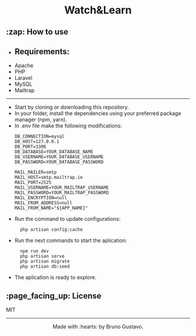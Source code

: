 <h1 align="center">Watch&Learn</h1>

<div>
  <h2>:zap: How to use</h2>
</div>

<ul>
  <li><h2>Requirements:</h2></li>
  <li>Apache</li>
  <li>PHP</li>
  <li>Laravel</li>
  <li>MySQL</li>
  <li>Mailtrap</li>

</ul>

---

<ul>
  <li>Start by cloning or downloading this repository.</li>
  <li>
    In your folder, install the dependencies using your preferred package manager (npm, yarn).
  </li>
  <li>
    In .env file make the following modifications:

    DB_CONNECTION=mysql
    DB_HOST=127.0.0.1
    DB_PORT=3306
    DB_DATABASE=YOUR_DATABASE_NAME
    DB_USERNAME=YOUR_DATABASE_USERNAME
    DB_PASSWORD=YOUR_DATABASE_PASSWORD

    MAIL_MAILER=smtp
    MAIL_HOST=smtp.mailtrap.io
    MAIL_PORT=2525
    MAIL_USERNAME=YOUR_MAILTRAP_USERNAME
    MAIL_PASSWORD=YOUR_MAILTRAP_PASSWORD
    MAIL_ENCRYPTION=null
    MAIL_FROM_ADDRESS=null
    MAIL_FROM_NAME="${APP_NAME}"

  </li>
   <li>
      Run the command to update configurations: 
      
      php artisan config:cache
  </li>
  <li>
      Run the next commands to start the aplication:

      npm run dev
      php artisan serve
      php artisan migrate
      php artisan db:seed

  </li>
   <li>
      The aplication is ready to explore.
  </li>
</ul>

<div id='license'>
  <h2>:page_facing_up: License</h2>
</div>

MIT

---

<p align='center'>
  Made with :hearts: by Bruno Gustavo.
</p>
